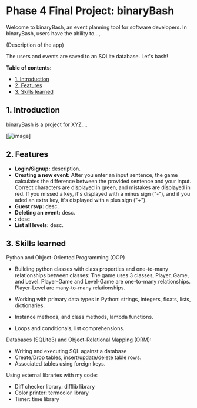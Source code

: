 
# Phase 4 Final Project: binaryBash
Welcome to binaryBash, an event planning tool for software developers. In binaryBash, users have the ability to...,.

(Description of the app)

The users and events are saved to an SQLite database. Let's bash!

**Table of contents:**
- [1. Introduction](#introduction)
- [2. Features](#features)
- [3. Skills learned](#skills)

<a id="introduction"></a>

## 1. Introduction
binaryBash is a  project for XYZ....

[![image](./Python%20TypeOn%20v2.gif)]

<a id="features"></a>

## 2. Features
- **Login/Signup:** description.
- **Creating a new event:** After you enter an input sentence, the game calculates the difference between the provided sentence and your input. Correct characters are displayed in green, and mistakes are displayed in red. If you missed a key, it's displayed with a minus sign ("-"), and if you aded an extra key, it's displayed with a plus sign ("+").
- **Guest rsvp:** desc.
- **Deleting an event:** desc.
- **:** desc
- **List all levels:** desc.

<a id="skills"></a>

## 3. Skills learned

Python and Object-Oriented Programming (OOP)
- Building python classes with class properties and one-to-many relationships between classes:
The game uses 3 classes, Player, Game, and Level. Player-Game and Level-Game are one-to-many relationships. Player-Level are many-to-many relationships.

- Working with primary data types in Python: strings, integers, floats, lists, dictionaries.
- Instance methods, and class methods, lambda functions.
- Loops and conditionals, list comprehensions.

Databases (SQLite3) and Object-Relational Mapping (ORM):
- Writing and executing SQL against a database
- Create/Drop tables, insert/update/delete table rows.
- Associated tables using foreign keys.

Using external libraries with my code:
- Diff checker library: difflib library
- Color printer: termcolor library
- Timer: time library